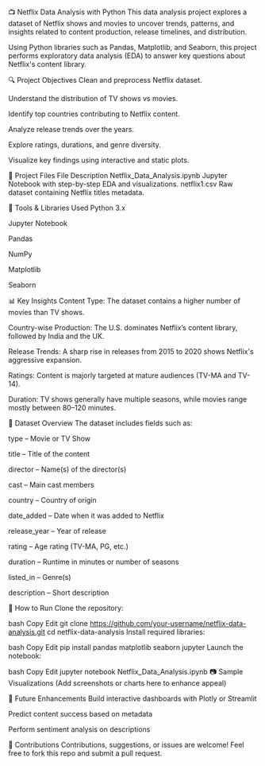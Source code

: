 📺 Netflix Data Analysis with Python
This data analysis project explores a dataset of Netflix shows and movies to uncover trends, patterns, and insights related to content production, release timelines, and distribution.

Using Python libraries such as Pandas, Matplotlib, and Seaborn, this project performs exploratory data analysis (EDA) to answer key questions about Netflix's content library.

🔍 Project Objectives
Clean and preprocess Netflix dataset.

Understand the distribution of TV shows vs movies.

Identify top countries contributing to Netflix content.

Analyze release trends over the years.

Explore ratings, durations, and genre diversity.

Visualize key findings using interactive and static plots.

📁 Project Files
File	Description
Netflix_Data_Analysis.ipynb	Jupyter Notebook with step-by-step EDA and visualizations.
netflix1.csv	Raw dataset containing Netflix titles metadata.

🧰 Tools & Libraries Used
Python 3.x

Jupyter Notebook

Pandas

NumPy

Matplotlib

Seaborn

📊 Key Insights
Content Type: The dataset contains a higher number of movies than TV shows.

Country-wise Production: The U.S. dominates Netflix’s content library, followed by India and the UK.

Release Trends: A sharp rise in releases from 2015 to 2020 shows Netflix's aggressive expansion.

Ratings: Content is majorly targeted at mature audiences (TV-MA and TV-14).

Duration: TV shows generally have multiple seasons, while movies range mostly between 80–120 minutes.

📂 Dataset Overview
The dataset includes fields such as:

type – Movie or TV Show

title – Title of the content

director – Name(s) of the director(s)

cast – Main cast members

country – Country of origin

date_added – Date when it was added to Netflix

release_year – Year of release

rating – Age rating (TV-MA, PG, etc.)

duration – Runtime in minutes or number of seasons

listed_in – Genre(s)

description – Short description

🧪 How to Run
Clone the repository:

bash
Copy
Edit
git clone https://github.com/your-username/netflix-data-analysis.git
cd netflix-data-analysis
Install required libraries:

bash
Copy
Edit
pip install pandas matplotlib seaborn jupyter
Launch the notebook:

bash
Copy
Edit
jupyter notebook Netflix_Data_Analysis.ipynb
📷 Sample Visualizations
(Add screenshots or charts here to enhance appeal)

📌 Future Enhancements
Build interactive dashboards with Plotly or Streamlit

Predict content success based on metadata

Perform sentiment analysis on descriptions

🤝 Contributions
Contributions, suggestions, or issues are welcome! Feel free to fork this repo and submit a pull request.
